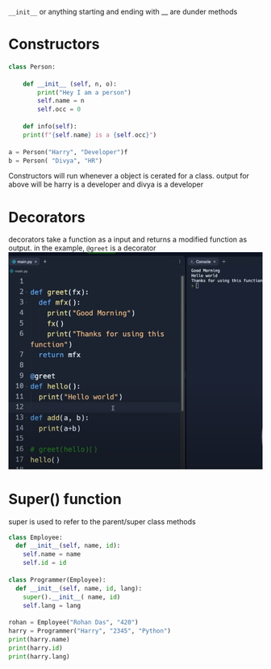 
`__init__` or anything starting and ending with __ are dunder methods


# Constructors

``` python
class Person:

	def __init__ (self, n, o):
		print("Hey I am a person")
		self.name = n
		self.occ = 0

	def info(self):
	print(f"{self.name} is a {self.occ}")

a = Person("Harry", "Developer")f
b = Person( "Divya", "HR")

```

Constructors will run whenever a object is cerated for a class.
output for above will be harry is a  developer and divya is a developer



# Decorators
decorators take a function as a input and returns a modified function as output. in the example, `@greet` is a decorator
![](Images/Pasted%20image%2020240223233515.png)


# Super() function 
super is used to refer to the parent/super class methods
``` python
class Employee:
  def __init__(self, name, id):
    self.name = name
    self.id = id

class Programmer(Employee):
  def __init__(self, name, id, lang):
    super().__init__( name, id)
    self.lang = lang

rohan = Employee("Rohan Das", "420")
harry = Programmer("Harry", "2345", "Python")
print(harry.name)
print(harry.id)
print(harry.lang)

```
